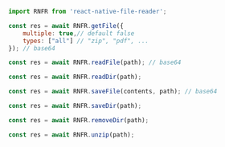 ```js
import RNFR from 'react-native-file-reader';
```

```js
const res = await RNFR.getFile({
    multiple: true,// default false
    types: ["all"] // "zip", "pdf", ...
}); // base64
```

```js
const res = await RNFR.readFile(path); // base64
```

```js
const res = await RNFR.readDir(path);
```

```js
const res = await RNFR.saveFile(contents, path); // base64
```

```js
const res = await RNFR.saveDir(path);
```

```js
const res = await RNFR.removeDir(path);
```

```js
const res = await RNFR.unzip(path);
```
